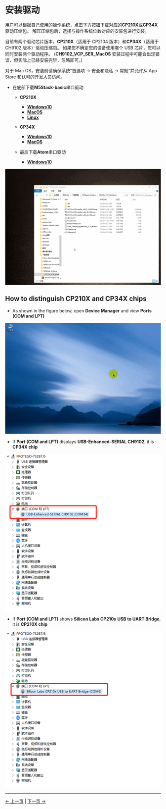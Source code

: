 # 安装驱动

用户可以根据自己使用的操作系统，点击下方按钮下载对应的**CP210X**或**CP34X**驱动压缩包。 解压压缩包后，选择与操作系统位数对应的安装包进行安装。

目前有两个驱动芯片版本，**CP210X**（适用于 CP2104 版本）和**CP34X**（适用于 CH9102 版本）驱动压缩包。 如果您不确定您的设备使用哪个 USB 芯片，您可以同时安装两个驱动程序。 (**CH9102_VCP_SER_MacOS** 安装过程中可能会出现错误，但实际上已经安装完毕，忽略即可。)

对于 Mac OS，安装前请确保系统“首选项 -> 安全和隐私 -> 常规”并允许从 App Store 和认可的开发人员访问。

- 在底部下载**M5Stack-basic**串口驱动

  - **CP210X**

    - [ **Windows10** ](https://download.elephantrobotics.com/software/drivers/CP210x_VCP_Windows.zip)
    - [ **MacOS** ](https://download.elephantrobotics.com/software/drivers/CP210x_VCP_MacOS.zip)
    - [ **Linux** ](https://download.elephantrobotics.com/software/drivers/CP210x_VCP_Linux.zip)

  - **CP34X**

    - [ **Windows10** ](https://download.elephantrobotics.com/software/drivers/CH9102_VCP_SER_Windows.exe)
    - [ **MacOS** ](https://download.elephantrobotics.com/software/drivers/CH9102_VCP_MacOS.zip)

  - 最后下载**Atom**串口驱动

    - [ **Windows10** ](https://download.elephantrobotics.com/software/drivers/CDM21228_Setup.zip)

![P210X_install](./img\4.1.1.2-CP210X_install.gif)

## How to distinguish CP210X and CP34X chips

- As shown in the figure below, open **Device Manager** and view **Ports (COM and LPT)**

![frimware_check](./img\4.1.1.3-firmware_check.gif)

- If **Port (COM and LPT)** displays **USB-Enhanced-SERIAL CH9102**, it is **CP34X chip**

![CP34X](./img\4.1.1.3-CP34X.png)

- If **Port (COM and LPT)** shows **Silicon Labs CP210x USB to UART Bridge**, it is **CP210X chip**

![CP210C](./img\4.1.1.3-CP210X.png)

---

[← 上一页](5.2.1-setup.md) | [下一页 →](5.2.3-flash_firmwares.md)
